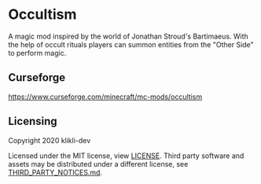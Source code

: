 # Occultism
A magic mod inspired by the world of Jonathan Stroud's Bartimaeus. With the help of occult rituals players can summon entities from the "Other Side" to perform magic.

## Curseforge
https://www.curseforge.com/minecraft/mc-mods/occultism

## Licensing
Copyright 2020 klikli-dev

Licensed under the MIT license, view [LICENSE](./LICENSE).
Third party software and assets may be distributed under a different license, see [THIRD_PARTY_NOTICES.md](./THIRD_PARTY_NOTICES.md).